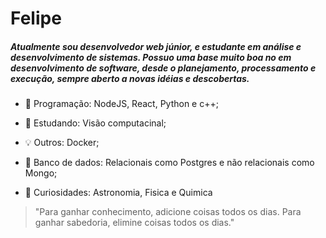 # Felipe

##### Atualmente sou desenvolvedor web júnior, e estudante em análise e desenvolvimento de sistemas. Possuo uma base muito boa no em desenvolvimento de software, desde o planejamento, processamento e execução, sempre aberto a novas idéias e descobertas.

* :rocket: Programação: NodeJS, React, Python e c++;

* :green_book: Estudando: Visão computacinal;

* :bulb: Outros: Docker;

* :office: Banco de dados: Relacionais como Postgres e não relacionais como Mongo;

* :closed_book: Curiosidades: Astronomia, Fisica e Quimica


> "Para ganhar conhecimento, adicione coisas todos os dias. Para ganhar sabedoria, elimine coisas todos os dias."
